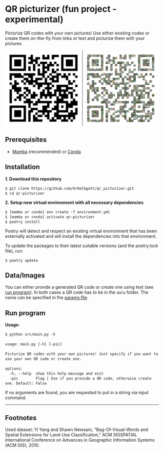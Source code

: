 # QR picturizer (fun project - experimental)

Picturize QR codes with your own pictures!
Use either existing codes or create them on-the-fly from links or text and picturize them with your pictures.

![Example](./results/example.png)

## Prerequisites

- [Mamba](https://mamba.readthedocs.io/en/latest/index.html) (recommended) or [Conda](https://docs.conda.io/en/latest/)

## Installation

**1. Download this repository**

```console
$ git clone https://github.com/GrHalbgott/qr_picturizer.git
$ cd qr-picturizer
```

**2. Setup new virtual environment with all necessary dependencies**

```console
$ [mamba or conda] env create -f environment.yml
$ [mamba or conda] activate qr-picturizer
$ poetry install
```
Poetry will detect and respect an existing virtual environment that has been externally activated and will install the dependencies into that environment.

To update the packages to their latest suitable versions (and the poetry.lock file), run:
```console
$ poetry update
```

## Data/Images

You can either provide a generated QR code or create one using text (see [run program](./README.md#run-program)).
In both cases a QR code has to be in the `data` folder.
The name can be specified in the [params file](./config/params.yaml).

## Run program

**Usage**:

```console
$ python src/main.py -h

usage: main.py [-h] [-pic]

Picturize QR codes with your own pictures! Just specify if you want to use your own QR code or create one.

options:
  -h, --help  show this help message and exit
  -pic        Flag | Use if you provide a QR code, otherwise create one. Default: False
```

If no arguments are found, you are requested to put in a string via input command.

---

## Footnotes

Used dataset:
Yi Yang and Shawn Newsam, "Bag-Of-Visual-Words and Spatial Extensions for Land-Use Classification," ACM SIGSPATIAL International Conference on Advances in Geographic Information Systems (ACM GIS), 2010.
